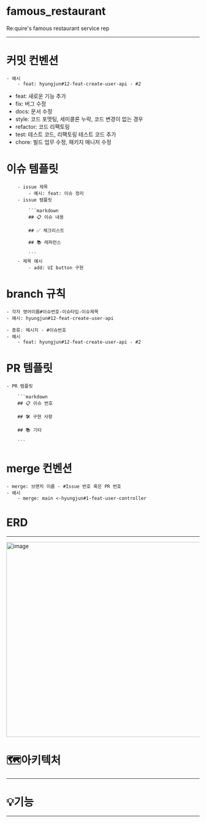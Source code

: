 # famous_restaurant

Re:quire's famous restaurant service rep

---

# 커밋 컨벤션

    - 예시
        - feat: hyungjun#12-feat-create-user-api - #2

- feat: 새로운 기능 추가
- fix: 버그 수정
- docs: 문서 수정
- style: 코드 포맷팅, 세미콜론 누락, 코드 변경이 없는 경우
- refactor: 코드 리팩토링
- test: 테스트 코드, 리팩토링 테스트 코드 추가
- chore: 빌드 업무 수정, 패키지 매니저 수정

# 이슈 템플릿

        - issue 제목
            - 예시: feat: 이슈 정리
        - issue 템플릿

            ```markdown
            ## 📋 이슈 내용

            ## ✅ 체크리스트

            ## 📚 레퍼런스

            ```
        - 제목 예시
            - add: UI button 구현

# branch 규칙

    - 각자 영어이름#이슈번호-이슈타입-이슈제목
    - 예시: hyungjun#12-feat-create-user-api

    - 종류: 메시지 - #이슈번호
    - 예시
        - feat: hyungjun#12-feat-create-user-api - #2

# PR 템플릿

    - PR 템플릿

        ```markdown
        ## 📋 이슈 번호

        ## 🛠 구현 사항

        ## 📚 기타

        ```

# merge 컨벤션

    - merge: 브랜치 이름 - #Issue 번호 혹은 PR 번호
    - 예시
        - merge: main <-hyungjun#1-feat-user-controller

# ERD

---

<img width="509" alt="image" src="https://github.com/user-attachments/assets/c656d335-af9e-4bfd-9c07-40dea71a06aa" />

# 🗺️아키텍처

---

# 💡기능

---
